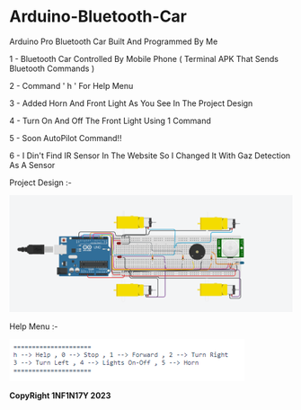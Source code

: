 # Arduino-Bluetooth-Car
Arduino Pro Bluetooth Car Built And Programmed By Me

1 - Bluetooth Car Controlled By Mobile Phone ( Terminal APK That Sends Bluetooth Commands )

2 - Command ' h ' For Help Menu

3 - Added Horn And Front Light As You See In The Project Design

4 - Turn On And Off The Front Light Using 1 Command

5 - Soon AutoPilot Command!!

6 - I Din't Find IR Sensor In The Website So I Changed It With Gaz Detection As A Sensor

Project Design :-

![alt text](https://github.com/Dark1NF1N17Y/Arduino-Bluetooth-Car/blob/main/Project.PNG?raw=true)

Help Menu :-

![alt text](https://github.com/Dark1NF1N17Y/Arduino-Bluetooth-Car/blob/main/Help-Menu.PNG?raw=true)

**CopyRight 1NF1N17Y 2023**
